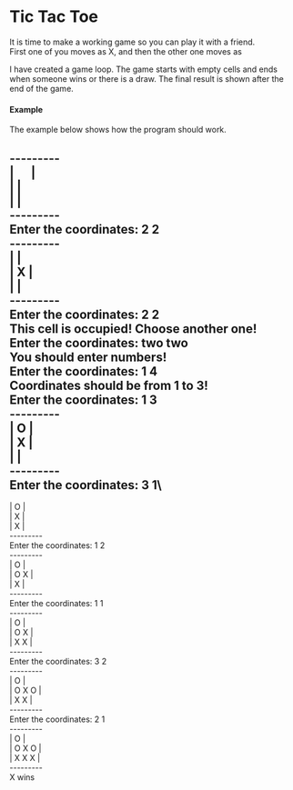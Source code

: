# Tic Tac Toe

It is time to make a working game so you can play it with a friend.\
First one of you moves as X, and then the other one moves as

I have created a game loop. The game starts with empty cells and ends when someone wins or there is a draw. The final result is shown after the end of the game.


#### Example

The example below shows how the program should work.

---------\
|&nbsp; &nbsp; &nbsp; |\
|       |\
|       |\
---------\
Enter the coordinates: 2 2\
---------\
|       |\
|   X   |\
|       |\
---------\
Enter the coordinates: 2 2\
This cell is occupied! Choose another one!\
Enter the coordinates: two two\
You should enter numbers!\
Enter the coordinates: 1 4\
Coordinates should be from 1 to 3!\
Enter the coordinates: 1 3\
---------\
| O     |\
|   X   |\
|       |\
---------\
Enter the coordinates: 3 1\
---------
| O     |\
|   X   |\
|     X |\
---------\
Enter the coordinates: 1 2\
---------\
| O     |\
| O X   |\
|     X |\
---------\
Enter the coordinates: 1 1\
---------\
| O     |\
| O X   |\
| X   X |\
---------\
Enter the coordinates: 3 2\
---------\
| O     |\
| O X O |\
| X   X |\
---------\
Enter the coordinates: 2 1\
---------\
| O     |\
| O X O |\
| X X X |\
---------\
X wins


